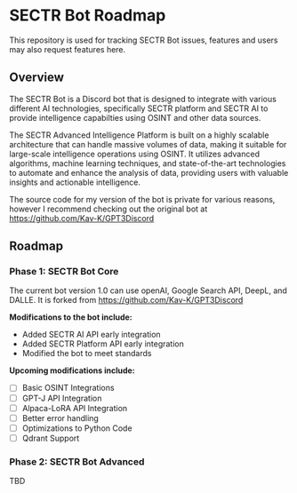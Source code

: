 # SECTR Bot Roadmap 

This repository is used for tracking SECTR Bot issues, features and users may also request features here.

## Overview

The SECTR Bot is a Discord bot that is designed to integrate with various different AI technologies, specifically SECTR platform and SECTR AI to provide intelligence capabilties using OSINT and other data sources.

The SECTR Advanced Intelligence Platform is built on a highly scalable architecture that can handle massive volumes of data, making it suitable for large-scale intelligence operations using OSINT. It utilizes advanced algorithms, machine learning techniques, and state-of-the-art technologies to automate and enhance the analysis of data, providing users with valuable insights and actionable intelligence. 

The source code for my version of the bot is private for various reasons, however I recommend checking out the original bot at https://github.com/Kav-K/GPT3Discord

## Roadmap

### Phase 1: SECTR Bot Core

The current bot version 1.0 can use openAI, Google Search API, DeepL, and DALLE. It is forked from https://github.com/Kav-K/GPT3Discord

**Modifications to the bot include:**

- Added SECTR AI API early integration
- Added SECTR Platform API early integration
- Modified the bot to meet standards

**Upcoming modifications include:**

- [ ] Basic OSINT Integrations
- [ ] GPT-J API Integration
- [ ] Alpaca-LoRA API Integration
- [ ] Better error handling
- [ ] Optimizations to Python Code
- [ ] Qdrant Support

### Phase 2: SECTR Bot Advanced

TBD
